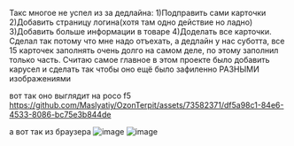 Такс многое не успел из за дедлайна:
1)Подправить сами карточки
2)Добавить страницу логина(хотя там одно действие но ладно) 
3)Добавить больше информации в товаре
4)Доделать все карточки.
Сделал так потому что мне надо отъехать, а дедлайн у нас суботта, все 15 карточек заполнять очень долго на самом деле, по этому заполнил только часть.
Считаю самое главное в этом проекте было добавить карусел и сделать так чтобы оно ещё было зафиленно РАЗНЫМИ изображениями

вот так оно выглядит на poco f5 
https://github.com/Maslyatiy/OzonTerpit/assets/73582371/df5a98c1-84e6-4533-8086-bc75e3b844de


а вот так из браузера 
![image](https://github.com/Maslyatiy/OzonTerpit/assets/73582371/57535260-717c-4622-8f9e-a856ce2feea9)
![image](https://github.com/Maslyatiy/OzonTerpit/assets/73582371/4efd2f5c-b913-4096-b851-0f95bcecaff5)


